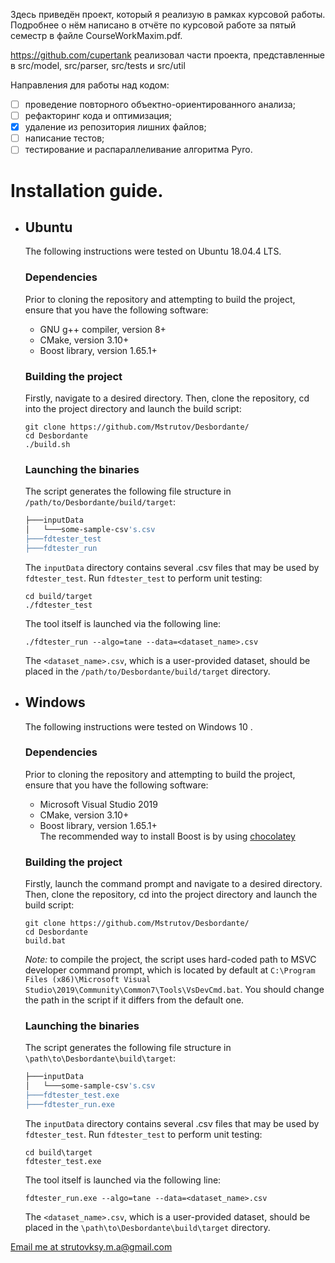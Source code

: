 Здесь приведён проект, который я реализую в рамках курсовой работы. Подробнее о нём написано в отчёте по курсовой работе за пятый семестр в файле CourseWorkMaxim.pdf.

https://github.com/cupertank реализовал части проекта, представленные в src/model, src/parser, src/tests и src/util

Направления для работы над кодом:
  - [ ] проведение повторного объектно-ориентированного анализа;
  - [ ] рефакторинг кода и оптимизация;
  - [x] удаление из репозитория лишних файлов;
  - [ ] написание тестов;
  - [ ] тестирование и распараллеливание алгоритма Pyro.

# Installation guide.
* ## Ubuntu 
  The following instructions were tested on Ubuntu 18.04.4 LTS. 
  ### Dependencies 
  Prior to cloning the repository and attempting to build the project, ensure that you have the following software: 
   
  - GNU g++ compiler, version 8+ 
  - CMake, version 3.10+ 
  - Boost library, version 1.65.1+ 
  
  ### Building the project 
  Firstly, navigate to a desired directory.
  Then, clone the repository, cd into the project directory and launch the build script:
  ```
  git clone https://github.com/Mstrutov/Desbordante/    
  cd Desbordante
  ./build.sh
  ```
  ### Launching the binaries
  The script generates the following file structure in `/path/to/Desbordante/build/target`:
  ```bash
  ├───inputData
  │   └───some-sample-csv's.csv
  ├───fdtester_test
  ├───fdtester_run
  ```
  The `inputData` directory contains several .csv files that may be used by `fdtester_test`. Run `fdtester_test` to perform unit testing:
  ```
  cd build/target
  ./fdtester_test
  ```
  The tool itself is launched via the following line:
  ```
  ./fdtester_run --algo=tane --data=<dataset_name>.csv
  ```
  The `<dataset_name>.csv`, which is a user-provided dataset, should be placed in the `/path/to/Desbordante/build/target` directory.
* ## Windows 
  The following instructions were tested on Windows 10 . 
  ### Dependencies 
  Prior to cloning the repository and attempting to build the project, ensure that you have the following software: 
   
  - Microsoft Visual Studio 2019 
  - CMake, version 3.10+ 
  - Boost library, version 1.65.1+ \
    The recommended way to install Boost is by using [chocolatey](https://chocolatey.org/)  
  
  ### Building the project 
  Firstly, launch the command prompt and navigate to a desired directory.
  Then, clone the repository, cd into the project directory and launch the build script:
  ```
  git clone https://github.com/Mstrutov/Desbordante/    
  cd Desbordante
  build.bat
  ```
  *Note:* to compile the project, the script uses hard-coded path to MSVC developer command prompt, which is located 
  by default at `C:\Program Files (x86)\Microsoft Visual Studio\2019\Community\Common7\Tools\VsDevCmd.bat`. 
  You should change the path in the script if it differs from the default one. 
  ### Launching the binaries
  The script generates the following file structure in `\path\to\Desbordante\build\target`: 
  ```bash
  ├───inputData
  │   └───some-sample-csv's.csv
  ├───fdtester_test.exe
  ├───fdtester_run.exe
  ```
  The `inputData` directory contains several .csv files that may be used by `fdtester_test`. Run `fdtester_test` to perform unit testing:
  ```
  cd build\target
  fdtester_test.exe
  ```
  The tool itself is launched via the following line:
  ```
  fdtester_run.exe --algo=tane --data=<dataset_name>.csv
  ```
  The `<dataset_name>.csv`, which is a user-provided dataset, should be placed in the `\path\to\Desbordante\build\target` directory.
    
[Email me at strutovksy.m.a@gmail.com](mailto:strutovksy.m.a@gmail.com)
